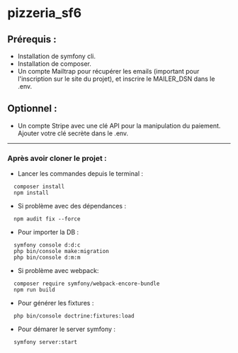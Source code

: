 # pizzeria_sf6

## Prérequis :
  - Installation de symfony cli.
  - Installation de composer.
  - Un compte Mailtrap pour récupérer les emails (important pour l'inscription sur le site du projet), et inscrire le MAILER_DSN dans le .env.
## Optionnel :
  - Un compte Stripe avec une clé API pour la manipulation du paiement. Ajouter votre clé secrète dans le .env.
---------------------------------------------------------------------------------------------------------------------------------------------

### Après avoir cloner le projet :

  - Lancer les commandes depuis le terminal :
  ```
    composer install
    npm install
  ```
  - Si problème avec des dépendances :
  ```
    npm audit fix --force
  ```
  - Pour importer la DB :
  ```
    symfony console d:d:c
    php bin/console make:migration
    php bin/console d:m:m
  ```
  
  - Si problème avec webpack: 
  ```
    composer require symfony/webpack-encore-bundle
    npm run build
  ```
  
  - Pour générer les fixtures :
  ```
    php bin/console doctrine:fixtures:load
  ```
  
  - Pour démarer le server symfony :
  ```
    symfony server:start
  ```
